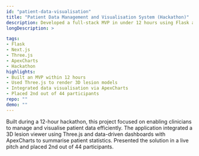 ```yaml
---
id: "patient-data-visualisation"
title: "Patient Data Management and Visualisation System (Hackathon)"
description: Developed a full-stack MVP in under 12 hours using Flask and Next.js.
longDescription: >

tags:
- Flask
- Next.js
- Three.js
- ApexCharts
- Hackathon
highlights:
- Built an MVP within 12 hours
- Used Three.js to render 3D lesion models
- Integrated data visualisation via ApexCharts
- Placed 2nd out of 44 participants
repo: ""
demo: ""
---
```

Built during a 12-hour hackathon, this project focused on enabling clinicians to manage
and visualise patient data efficiently. The application integrated a 3D lesion viewer
using Three.js and data-driven dashboards with ApexCharts to summarise patient statistics.
Presented the solution in a live pitch and placed 2nd out of 44 participants.